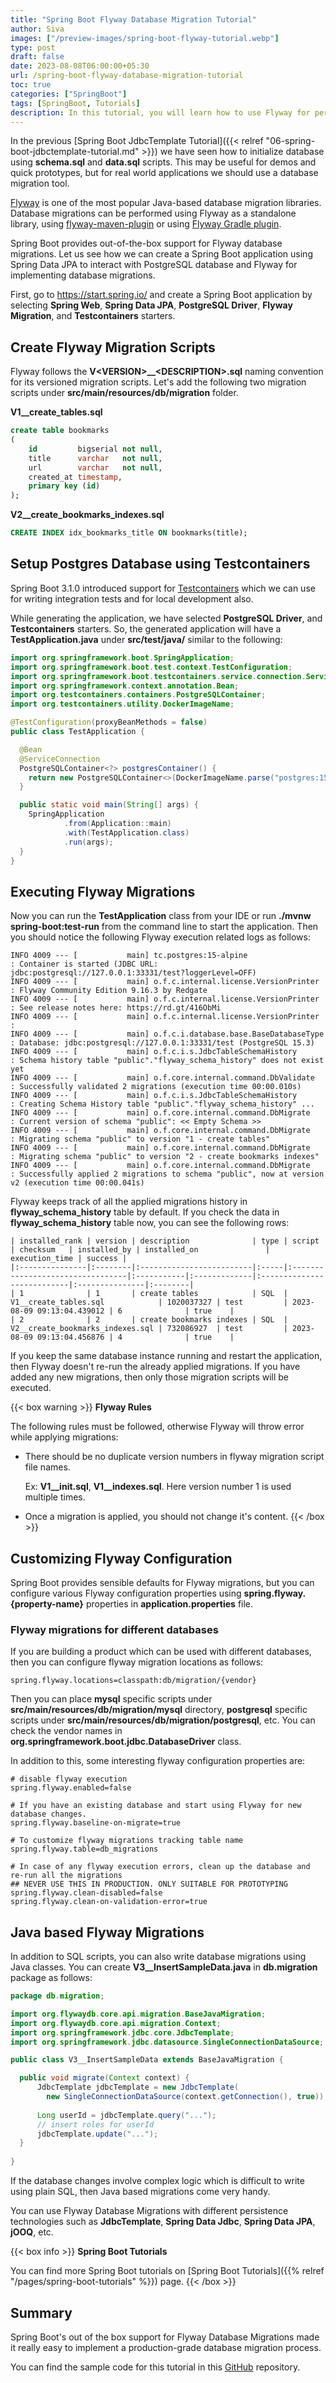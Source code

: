 ```yaml
---
title: "Spring Boot Flyway Database Migration Tutorial"
author: Siva
images: ["/preview-images/spring-boot-flyway-tutorial.webp"]
type: post
draft: false
date: 2023-08-08T06:00:00+05:30
url: /spring-boot-flyway-database-migration-tutorial
toc: true
categories: ["SpringBoot"]
tags: [SpringBoot, Tutorials]
description: In this tutorial, you will learn how to use Flyway for performing database migrations in Spring Boot applications.
---
```


In the previous [Spring Boot JdbcTemplate Tutorial]({{< relref "06-spring-boot-jdbctemplate-tutorial.md" >}}) 
we have seen how to initialize database using **schema.sql** and **data.sql** scripts.
This may be useful for demos and quick prototypes, but for real world applications we should use a database migration tool.

<!--more-->


[Flyway](https://flywaydb.org/) is one of the most popular Java-based database migration libraries.
Database migrations can be performed using Flyway as a standalone library, 
using [flyway-maven-plugin](https://documentation.red-gate.com/fd/maven-goal-184127408.html) 
or using [Flyway Gradle plugin](https://documentation.red-gate.com/fd/gradle-task-184127407.html).

Spring Boot provides out-of-the-box support for Flyway database migrations.
Let us see how we can create a Spring Boot application using Spring Data JPA to interact with PostgreSQL database and 
Flyway for implementing database migrations.

First, go to https://start.spring.io/ and create a Spring Boot application by selecting **Spring Web**, 
**Spring Data JPA**, **PostgreSQL Driver**, **Flyway Migration**, and **Testcontainers** starters.

## Create Flyway Migration Scripts
Flyway follows the **V&lt;VERSION&gt;__&lt;DESCRIPTION&gt;.sql** naming convention for its versioned migration scripts.
Let's add the following two migration scripts under **src/main/resources/db/migration** folder. 

**V1__create_tables.sql**
```sql
create table bookmarks
(
    id         bigserial not null,
    title      varchar   not null,
    url        varchar   not null,
    created_at timestamp,
    primary key (id)
);
```


**V2__create_bookmarks_indexes.sql**
```sql
CREATE INDEX idx_bookmarks_title ON bookmarks(title);
```

## Setup Postgres Database using Testcontainers
Spring Boot 3.1.0 introduced support for [Testcontainers](https://testcontainers.com/) which we can use for writing integration tests 
and for local development also.

While generating the application, we have selected **PostgreSQL Driver**, and **Testcontainers** starters.
So, the generated application will have a **TestApplication.java** under **src/test/java/** similar to the following:

```java
import org.springframework.boot.SpringApplication;
import org.springframework.boot.test.context.TestConfiguration;
import org.springframework.boot.testcontainers.service.connection.ServiceConnection;
import org.springframework.context.annotation.Bean;
import org.testcontainers.containers.PostgreSQLContainer;
import org.testcontainers.utility.DockerImageName;

@TestConfiguration(proxyBeanMethods = false)
public class TestApplication {

  @Bean
  @ServiceConnection
  PostgreSQLContainer<?> postgresContainer() {
    return new PostgreSQLContainer<>(DockerImageName.parse("postgres:15-alpine"));
  }

  public static void main(String[] args) {
    SpringApplication
            .from(Application::main)
            .with(TestApplication.class)
            .run(args);
  }
}
```

## Executing Flyway Migrations

Now you can run the **TestApplication** class from your IDE or run **./mvnw spring-boot:test-run** from the command line to start the application.
Then you should notice the following Flyway execution related logs as follows:

```shell
INFO 4009 --- [           main] tc.postgres:15-alpine                    : Container is started (JDBC URL: jdbc:postgresql://127.0.0.1:33331/test?loggerLevel=OFF)
INFO 4009 --- [           main] o.f.c.internal.license.VersionPrinter    : Flyway Community Edition 9.16.3 by Redgate
INFO 4009 --- [           main] o.f.c.internal.license.VersionPrinter    : See release notes here: https://rd.gt/416ObMi
INFO 4009 --- [           main] o.f.c.internal.license.VersionPrinter    : 
INFO 4009 --- [           main] o.f.c.i.database.base.BaseDatabaseType   : Database: jdbc:postgresql://127.0.0.1:33331/test (PostgreSQL 15.3)
INFO 4009 --- [           main] o.f.c.i.s.JdbcTableSchemaHistory         : Schema history table "public"."flyway_schema_history" does not exist yet
INFO 4009 --- [           main] o.f.core.internal.command.DbValidate     : Successfully validated 2 migrations (execution time 00:00.010s)
INFO 4009 --- [           main] o.f.c.i.s.JdbcTableSchemaHistory         : Creating Schema History table "public"."flyway_schema_history" ...
INFO 4009 --- [           main] o.f.core.internal.command.DbMigrate      : Current version of schema "public": << Empty Schema >>
INFO 4009 --- [           main] o.f.core.internal.command.DbMigrate      : Migrating schema "public" to version "1 - create tables"
INFO 4009 --- [           main] o.f.core.internal.command.DbMigrate      : Migrating schema "public" to version "2 - create bookmarks indexes"
INFO 4009 --- [           main] o.f.core.internal.command.DbMigrate      : Successfully applied 2 migrations to schema "public", now at version v2 (execution time 00:00.041s)
```

Flyway keeps track of all the applied migrations history in **flyway_schema_history** table by default.
If you check the data in **flyway_schema_history** table now, you can see the following rows:

```shell
| installed_rank | version | description              | type | script                           | checksum   | installed_by | installed_on               | execution_time | success |
|:---------------|:--------|:-------------------------|:-----|:---------------------------------|:-----------|:-------------|:---------------------------|:---------------|:--------|
| 1              | 1       | create tables            | SQL  | V1__create_tables.sql            | 1020037327 | test         | 2023-08-09 09:13:04.439012 | 6              | true    |
| 2              | 2       | create bookmarks indexes | SQL  | V2__create_bookmarks_indexes.sql | 732086927  | test         | 2023-08-09 09:13:04.456876 | 4              | true    |
```

If you keep the same database instance running and restart the application, then Flyway doesn't re-run the already applied migrations.
If you have added any new migrations, then only those migration scripts will be executed.

{{< box warning >}}
**Flyway Rules**

The following rules must be followed, otherwise Flyway will throw error while applying migrations:

* There should be no duplicate version numbers in flyway migration script file names. 
   
   Ex: **V1__init.sql**, **V1__indexes.sql**. Here version number 1 is used multiple times.
* Once a migration is applied, you should not change it's content.
{{< /box >}}

## Customizing Flyway Configuration
Spring Boot provides sensible defaults for Flyway migrations, 
but you can configure various Flyway configuration properties 
using **spring.flyway.{property-name}** properties in **application.properties** file.

### Flyway migrations for different databases
If you are building a product which can be used with different databases, then you can configure flyway migration locations as follows:

```properties
spring.flyway.locations=classpath:db/migration/{vendor}
```

Then you can place **mysql** specific scripts under **src/main/resources/db/migration/mysql** directory,
**postgresql** specific scripts under **src/main/resources/db/migration/postgresql**, etc.
You can check the vendor names in **org.springframework.boot.jdbc.DatabaseDriver** class.

In addition to this, some interesting flyway configuration properties are:

```properties
# disable flyway execution
spring.flyway.enabled=false

# If you have an existing database and start using Flyway for new database changes.
spring.flyway.baseline-on-migrate=true

# To customize flyway migrations tracking table name
spring.flyway.table=db_migrations

# In case of any flyway execution errors, clean up the database and re-run all the migrations
## NEVER USE THIS IN PRODUCTION. ONLY SUITABLE FOR PROTOTYPING
spring.flyway.clean-disabled=false
spring.flyway.clean-on-validation-error=true
```

## Java based Flyway Migrations
In addition to SQL scripts, you can also write database migrations using Java classes.
You can create **V3__InsertSampleData.java** in **db.migration** package as follows:

```java
package db.migration;

import org.flywaydb.core.api.migration.BaseJavaMigration;
import org.flywaydb.core.api.migration.Context;
import org.springframework.jdbc.core.JdbcTemplate;
import org.springframework.jdbc.datasource.SingleConnectionDataSource;

public class V3__InsertSampleData extends BaseJavaMigration {

  public void migrate(Context context) {
      JdbcTemplate jdbcTemplate = new JdbcTemplate(
        new SingleConnectionDataSource(context.getConnection(), true));
      
      Long userId = jdbcTemplate.query("...");
      // insert roles for userId
      jdbcTemplate.update("...");
  }
  
}
```

If the database changes involve complex logic which is difficult to write using plain SQL,
then Java based migrations come very handy.

You can use Flyway Database Migrations with different persistence technologies 
such as **JdbcTemplate**, **Spring Data Jdbc**, **Spring Data JPA**, **jOOQ**, etc.

{{< box info >}}
**Spring Boot Tutorials**

You can find more Spring Boot tutorials on [Spring Boot Tutorials]({{% relref "/pages/spring-boot-tutorials" %}}) page. 
{{< /box >}}

## Summary
Spring Boot's out of the box support for Flyway Database Migrations made it really easy to implement 
a production-grade database migration process.

You can find the sample code for this tutorial in this 
[GitHub](https://github.com/sivaprasadreddy/spring-boot-tutorials-blog-series/tree/main/spring-boot-flyway-tutorial) repository.
